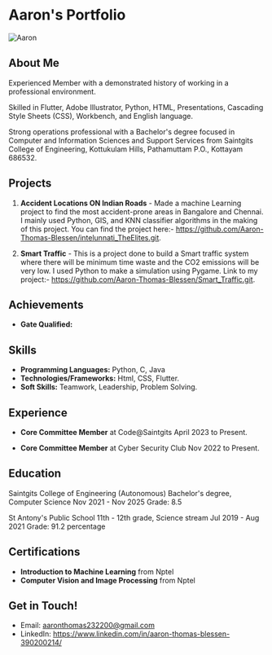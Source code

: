 # Aaron's Portfolio

![Aaron](https://media.licdn.com/dms/image/D5603AQEB2lSjO9WK0g/profile-displayphoto-shrink_400_400/0/1699108659320?e=1714003200&v=beta&t=_xZ-czFHG68g38qtoWEOtSZXdWFX0n_wuKgnsTBIIRQ)

## About Me

Experienced Member with a demonstrated history of working in a professional environment. 

Skilled in Flutter, Adobe Illustrator, Python, HTML, Presentations, Cascading Style Sheets (CSS), Workbench, and English language. 

Strong operations professional with a Bachelor's degree focused in Computer and Information Sciences and Support Services from Saintgits College of Engineering, Kottukulam Hills, Pathamuttam P.O., Kottayam 686532.

## Projects

1. **Accident Locations ON Indian Roads** - Made a machine Learning project to find the most accident-prone areas in Bangalore and Chennai. I mainly used Python, GIS, and KNN classifier algorithms in the making of this project. You can find the project here:- https://github.com/Aaron-Thomas-Blessen/intelunnati_TheElites.git.

2. **Smart Traffic** - This is a project done to build a Smart traffic system where there will be minimum time waste and the CO2 emissions will be very low. I used Python to make a simulation using Pygame. Link to my project:- https://github.com/Aaron-Thomas-Blessen/Smart_Traffic.git.

## Achievements

- **Gate Qualified:**

## Skills

- **Programming Languages:** Python, C, Java
- **Technologies/Frameworks:** Html, CSS, Flutter.
- **Soft Skills:** Teamwork, Leadership, Problem Solving.

## Experience

- **Core Committee Member** at Code@Saintgits April 2023 to Present.

- **Core Committee Member** at Cyber Security Club Nov 2022 to Present.

## Education

Saintgits College of Engineering (Autonomous)
Bachelor's degree, Computer Science
Nov 2021 - Nov 2025
Grade: 8.5

St Antony's Public School
11th - 12th grade, Science stream
Jul 2019 - Aug 2021
Grade: 91.2 percentage

## Certifications

- **Introduction to Machine Learning** from Nptel 
- **Computer Vision and Image Processing** from Nptel

## Get in Touch!

- Email: aaronthomas232200@gmail.com
- LinkedIn: https://www.linkedin.com/in/aaron-thomas-blessen-390200214/

